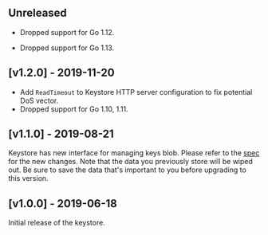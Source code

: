## Unreleased

- Dropped support for Go 1.12.
* Dropped support for Go 1.13.

## [v1.2.0] - 2019-11-20

- Add `ReadTimeout` to Keystore HTTP server configuration to fix potential DoS vector.
- Dropped support for Go 1.10, 1.11.

## [v1.1.0] - 2019-08-21

Keystore has new interface for managing keys blob.
Please refer to the [spec](https://github.com/HashCash-Consultants/go/blob/bcaf3d55229df822b155442633adc230294588b4/services/keystore/spec.md) for the new changes.
Note that the data you previously store will be wiped out. Be sure to save the
data that's important to you before upgrading to this version.

## [v1.0.0] - 2019-06-18

Initial release of the keystore.
